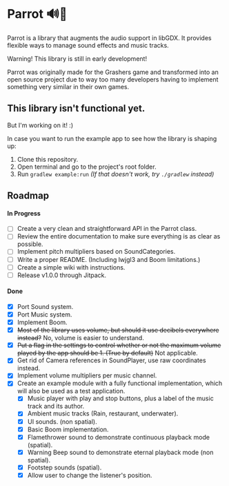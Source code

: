 # Parrot 🔊🦜

Parrot is a library that augments the audio support in libGDX. It provides flexible ways to manage sound effects and music tracks.

Warning! This library is still in early development!

Parrot was originally made for the Grashers game and transformed into an open source project due to way too many developers having to implement something very similar in their own games.



## This library isn't functional yet.

But I'm working on it! :)

In case you want to run the example app to see how the library is shaping up:
1. Clone this repository.
2. Open terminal and go to the project's root folder.
3. Run `gradlew example:run` _(If that doesn't work, try `./gradlew` instead)_



## Roadmap

#### In Progress
- [ ] Create a very clean and straightforward API in the Parrot class.
- [ ] Review the entire documentation to make sure everything is as clear as possible.
- [ ] Implement pitch multipliers based on SoundCategories.
- [ ] Write a proper README. (Including lwjgl3 and Boom limitations.)
- [ ] Create a simple wiki with instructions.
- [ ] Release v1.0.0 through Jitpack.

#### Done
- [x] Port Sound system.
- [x] Port Music system.
- [x] Implement Boom.
- [x] ~~Most of the library uses volume, but should it use decibels everywhere instead?~~ No, volume is easier to understand.
- [x] ~~Put a flag in the settings to control whether or not the maximum volume played by the app should be 1. (True by default)~~ Not applicable.
- [x] Get rid of Camera references in SoundPlayer, use raw coordinates instead.
- [x] Implement volume multipliers per music channel.
- [x] Create an example module with a fully functional implementation, which will also be used as a test application.
    - [x] Music player with play and stop buttons, plus a label of the music track and its author.
    - [x] Ambient music tracks (Rain, restaurant, underwater).
    - [x] UI sounds. (non spatial).
    - [x] Basic Boom implementation.
    - [x] Flamethrower sound to demonstrate continuous playback mode (spatial).
    - [x] Warning Beep sound to demonstrate eternal playback mode (non spatial).
    - [x] Footstep sounds (spatial).
    - [x] Allow user to change the listener's position.
